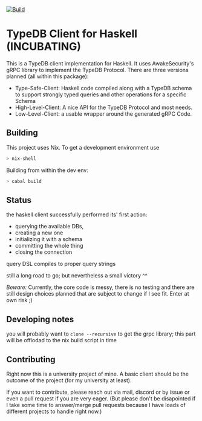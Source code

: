 [![Build](https://github.com/typedb-osi/typedb-client-haskell/actions/workflows/main.yml/badge.svg?branch=master)](https://github.com/typedb-osi/typedb-client-haskell/actions/workflows/main.yml)

# TypeDB Client for Haskell (INCUBATING)

This is a TypeDB client implementation for Haskell.
It uses AwakeSecurity's gRPC library to implement the TypeDB Protocol.
There are three versions planned (all within this package):

- Type-Safe-Client: Haskell code compiled along with a TypeDB schema 
  to support strongly typed queries and other operations for a specific Schema
- High-Level-Client: A nice API for the TypeDB Protocol and most needs.
- Low-Level-Client: a usable wrapper around the generated gRPC Code.
  
## Building
This project uses Nix.
To get a development environment use 
```sh
> nix-shell
```
 Building from within the dev env:
 ```sh
 > cabal build
 ```
 
 ## Status

the haskell client successfully performed its' first action:
- querying the available DBs,
- creating a new one
- initializing it with a schema 
- committing the whole thing
- closing the connection

query DSL compiles to proper query strings

still a long road to go; but nevertheless a small victory ^^

 *Beware:* Currently, the core code is messy, there is no testing and there are
 still design choices planned that are subject to change if I see fit. 
 Enter at own risk ;)
 
 ## Developing notes
 you will probably want to `clone --recursive` to get the grpc library;
 this part will be offlodad to the nix build script in time
 
 ## Contributing
 Right now this is a university project of mine. 
 A basic client should be the outcome of the project (for my university at least).
 
 If you want to contribute, please reach out via mail, discord or by issue
 or even a pull request if you are very eager.
 (But please don't be disapointed if I take some time to answer/merge pull requests
 because I have loads of different projects to handle right now.)
 
